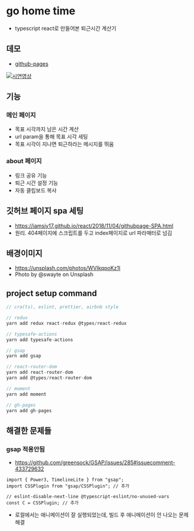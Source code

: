 # go home time

- typescript react로 만들어본 퇴근시간 계산기

## 데모

- [github-pages](https://chinsun9.github.io/go-home-time/)

[![시연영상](https://img.youtube.com/vi/GYJGwfwHE2A/0.jpg)](https://www.youtube.com/watch?v=GYJGwfwHE2A)

## 기능

### 메인 페이지

- 목표 시각까지 남은 시간 계산
- url param을 통해 목표 시각 세팅
- 목표 시각이 지나면 퇴근하라는 메시지를 뛰움

### about 페이지

- 링크 공유 기능
- 퇴근 시간 설정 기능
- 자동 클립보드 복사

## 깃허브 페이지 spa 세팅

- https://iamsjy17.github.io/react/2018/11/04/githubpage-SPA.html
- 원리. 404페이지에 스크립트를 두고 index페이지로 url 파라매터로 넘김

## 배경이미지

- https://unsplash.com/photos/WVIkqpoKz1I
- Photo by @swayte on Unsplash

## project setup command

```js
// cra(ts), eslint, prettier, airbnb style

// redux
yarn add redux react-redux @types/react-redux

// typesafe-actions
yarn add typesafe-actions

// gsap
yarn add gsap

// react-router-dom
yarn add react-router-dom
yarn add @types/react-router-dom

// moment
yarn add moment

// gh-pages
yarn add gh-pages
```

## 해결한 문제들

### gsap 적용안됨

- https://github.com/greensock/GSAP/issues/285#issuecomment-433729632

```tsx Share.tsx
import { Power3, TimelineLite } from "gsap";
import CSSPlugin from "gsap/CSSPlugin"; // 추가

// eslint-disable-next-line @typescript-eslint/no-unused-vars
const C = CSSPlugin; // 추가
```

- 로컬에서는 애니메이션이 잘 실행되었는데, 빌드 후 애니메이션이 안 나오는 문제 해결
